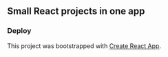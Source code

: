 ## Small React projects in one app

### Deploy

This project was bootstrapped with [Create React App](https://github.com/facebook/create-react-app).
